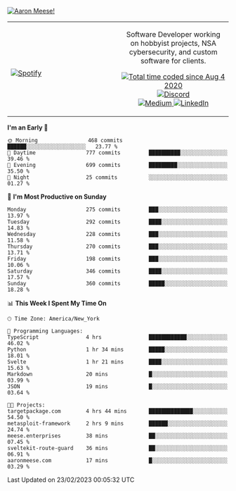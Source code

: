 [![Aaron Meese!](https://user-images.githubusercontent.com/17814535/88975338-a2aabf00-d27f-11ea-963f-8a19608716b4.png)](https://github.com/ajmeese7/readme-ascii "README ASCII")

<!-- Modified from project here: https://github.com/novatorem/novatorem -->
<table width="100%">
  <tr>
  <td width="50%">

&nbsp; <br> [![Spotify](https://ajmeese7.vercel.app/api/spotify)](https://open.spotify.com/user/ajmeese)

  </td>
  <td width="50%">
    <p align="center">
    Software Developer working on hobbyist projects, NSA cybersecurity, and custom software for clients.
    </p>
    <p align="center">
      <a href="https://wakatime.com/@f726891d-3b02-46cd-9b60-e8c59f9e2b14">
        <img src="https://wakatime.com/badge/user/f726891d-3b02-46cd-9b60-e8c59f9e2b14.svg" alt="Total time coded since Aug 4 2020" title="WakaTime" />
      </a>
      <a href="http://link.aaronmeese.com/discord">
        <img src="https://img.shields.io/badge/discord-ajmeese7%234835-369?style=flat-square&logo=discord&logoColor=white&color=purple" alt="Discord" title="Discord">
      </a>
      <br />
      <a href="https://link.aaronmeese.com/medium">
        <img src="https://img.shields.io/badge/medium-ajmeese7-1DB954?style=flat-square&logo=medium&logoColor=white" alt="Medium" title="Medium">
      </a>
      <a href="https://link.aaronmeese.com/linkedin">
        <img src="https://img.shields.io/badge/linkedIn-aaronmeese-1DB954?style=flat-square&logo=linkedin&logoColor=white&color=blue" alt="LinkedIn" title="LinkedIn">
      </a>
    </p>
  </td>

</table>

[//]: <> (The `&nbsp;` is to have Aphelion take up more space)

<!--START_SECTION:waka-->
**I'm an Early 🐤** 

```text
🌞 Morning                468 commits         ██████░░░░░░░░░░░░░░░░░░░   23.77 % 
🌆 Daytime                777 commits         ██████████░░░░░░░░░░░░░░░   39.46 % 
🌃 Evening                699 commits         █████████░░░░░░░░░░░░░░░░   35.50 % 
🌙 Night                  25 commits          ░░░░░░░░░░░░░░░░░░░░░░░░░   01.27 % 
```
📅 **I'm Most Productive on Sunday** 

```text
Monday                   275 commits         ███░░░░░░░░░░░░░░░░░░░░░░   13.97 % 
Tuesday                  292 commits         ████░░░░░░░░░░░░░░░░░░░░░   14.83 % 
Wednesday                228 commits         ███░░░░░░░░░░░░░░░░░░░░░░   11.58 % 
Thursday                 270 commits         ███░░░░░░░░░░░░░░░░░░░░░░   13.71 % 
Friday                   198 commits         ███░░░░░░░░░░░░░░░░░░░░░░   10.06 % 
Saturday                 346 commits         ████░░░░░░░░░░░░░░░░░░░░░   17.57 % 
Sunday                   360 commits         █████░░░░░░░░░░░░░░░░░░░░   18.28 % 
```


📊 **This Week I Spent My Time On** 

```text
🕑︎ Time Zone: America/New_York

💬 Programming Languages: 
TypeScript               4 hrs               ████████████░░░░░░░░░░░░░   46.02 % 
Python                   1 hr 34 mins        █████░░░░░░░░░░░░░░░░░░░░   18.01 % 
Svelte                   1 hr 21 mins        ████░░░░░░░░░░░░░░░░░░░░░   15.63 % 
Markdown                 20 mins             █░░░░░░░░░░░░░░░░░░░░░░░░   03.99 % 
JSON                     19 mins             █░░░░░░░░░░░░░░░░░░░░░░░░   03.64 % 

🐱‍💻 Projects: 
targetpackage.com        4 hrs 44 mins       ██████████████░░░░░░░░░░░   54.50 % 
metasploit-framework     2 hrs 9 mins        ██████░░░░░░░░░░░░░░░░░░░   24.74 % 
meese.enterprises        38 mins             ██░░░░░░░░░░░░░░░░░░░░░░░   07.45 % 
sveltekit-route-guard    36 mins             ██░░░░░░░░░░░░░░░░░░░░░░░   06.91 % 
aaronmeese.com           17 mins             █░░░░░░░░░░░░░░░░░░░░░░░░   03.29 % 
```


 Last Updated on 23/02/2023 00:05:32 UTC
<!--END_SECTION:waka-->
